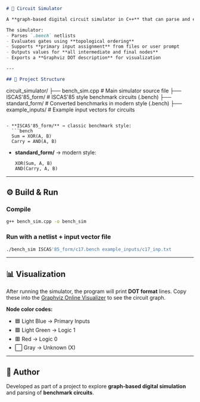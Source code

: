 ```markdown
# 🔌 Circuit Simulator

A **graph-based digital circuit simulator in C++** that can parse and evaluate digital circuits described in both **ISCAS’85 style** and **modern/standard style** `.bench` benchmark files.  

The simulator:  
- Parses `.bench` netlists  
- Evaluates gates using **topological ordering**  
- Supports **primary input assignment** from files or user prompt  
- Outputs values for **all intermediate and final nodes**  
- Exports a **Graphviz DOT description** for visualization  

---

## 📂 Project Structure

```

circuit_simulator/
├── bench_sim.cpp        # Main simulator source file
├── ISCAS'85_form/       # ISCAS'85 style benchmark circuits (.bench)
├── standard_form/       # Converted benchmarks in modern style (.bench)
├── example_inputs/      # Example input vectors for circuits

````

- **ISCAS'85_form/** → classic benchmark style:
  ```bench
  Sum = XOR(A, B)
  Carry = AND(A, B)
````

* **standard_form/** → modern style:

  ```bench
  XOR(Sum, A, B)
  AND(Carry, A, B)
  ```

---

## ⚙️ Build & Run

### Compile

```bash
g++ bench_sim.cpp -o bench_sim
```

### Run with a netlist + input vector file

```bash
./bench_sim ISCAS'85_form/c17.bench example_inputs/c17_inp.txt
```

---

## 📊 Visualization

After running the simulator, the program will print **DOT format** lines.
Copy these into the [Graphviz Online Visualizer](https://dreampuf.github.io/GraphvizOnline/) to see the circuit graph.

**Node color codes:**

* 🟦 Light Blue → Primary Inputs
* 🟩 Light Green → Logic 1
* 🟥 Red → Logic 0
* ⬜ Gray → Unknown (X)

---

## 👤 Author

Developed as part of a project to explore **graph-based digital simulation** and parsing of **benchmark circuits**.

```
